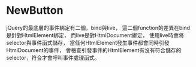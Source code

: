 # NewButton
jQuery的最底層的事件綁定有二個，bind與live，
這二個function的差異在bind是針對HtmlElement綁定，
而live是對HtmlDocument綁定，
使用live時會將selector與事件函式儲存，
當任何HtmlElement發生事件都會同時引發HtmlDocument的事件，
會檢查引發事件的HtmlElement有沒有符合儲存的selector，符合才會呼叫事件處理函式。

